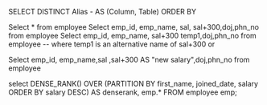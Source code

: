 SELECT
DISTINCT
Alias - AS (Column, Table)
ORDER BY

Select * from employee
Select emp_id, emp_name, sal, sal+300,doj,phn_no from employee 
Select emp_id, emp_name, sal+300  temp1,doj,phn_no from employee 
-- where temp1 is an alternative name of sal+300  or

Select emp_id, emp_name,sal ,sal+300 AS "new salary",doj,phn_no from employee

select 
    DENSE_RANK() OVER (PARTITION BY first_name, joined_date, salary ORDER BY salary DESC) AS denserank,
    emp.*
FROM employee emp;